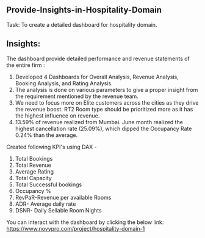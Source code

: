 ## Provide-Insights-in-Hospitality-Domain

Task: 
To create a detailed dashboard for hospitality domain.

## Insights:

The dashboard provide detailed performance and revenue statements of the entire firm :

1. Developed 4 Dashboards for Overall Analysis, Revenue Analysis, Booking Analysis, and Rating Analysis.
2. The analysis is done on various parameters to give a proper insight from the requirement mentioned by the revenue team.
3. We need to focus more on Elite customers across the cities as they drive the revenue boost. RT2 Room type should be prioritized more as it has the highest influence on revenue.
4. 13.59% of revenue realized from Mumbai. June month realized the highest cancellation rate (25.09%), which dipped the Occupancy Rate 0.24% than the average.


Created following KPI's using DAX -
1. Total Bookings
2. Total Revenue
3. Average Rating
4. Total Capacity
5. Total Successful bookings
6. Occupancy %
7. RevPaR-Revenue per available Rooms
8. ADR- Average daily rate
9. DSNR- Daily Sellable Room Nights




You can interact with the dashboard by clicking the below link:
 https://www.novypro.com/project/hospitality-domain-1
